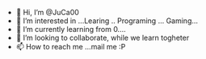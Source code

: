 - 👋 Hi, I’m @JuCa00
- 👀 I’m interested in ...Learing .. Programing ... Gaming... 
- 🌱 I’m currently learning from 0.... 
- 💞️ I’m looking to collaborate, while we learn togheter 
- 📫 How to reach me ...mail me :P

<!---
JuCa00/JuCa00 is a ✨ special ✨ repository because its `README.md` (this file) appears on your GitHub profile.
You can click the Preview link to take a look at your changes.
--->
